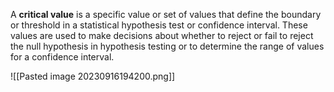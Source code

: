 A **critical value** is a specific value or set of values that define the boundary or threshold in a statistical hypothesis test or confidence interval. These values are used to make decisions about whether to reject or fail to reject the null hypothesis in hypothesis testing or to determine the range of values for a confidence interval.


![[Pasted image 20230916194200.png]]
